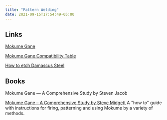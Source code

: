 ```yaml
---
title: "Pattern Welding"
date: 2021-09-15T17:54:49-05:00
---
```


## Links
[Mokume Gane](http://citeseerx.ist.psu.edu/viewdoc/download?doi=10.1.1.190.5545&rep=rep1&type=pdf)

[Mokume Gane Compatibility Table](https://discordapp.com/channels/251051817398435841/251054378062970880/744699258996916285)

[How to etch Damascus Steel](https://flatlineforge.com/2020/12/10/etching-steel/)

## Books
Mokume Gane — A Comprehensive Study by Steven Jacob

[Mokume Gane – A Comprehensive Study by Steve Midgett](https://www.mokume.com/book) A "how to" guide with instructions for firing, patterning and using Mokume by a variety of methods.
